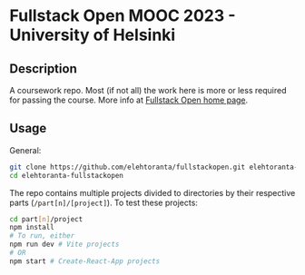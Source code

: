 # Fullstack Open MOOC 2023 - University of Helsinki

## Description
A coursework repo. Most (if not all) the work here is more or less required for passing the course. More info at [Fullstack Open home page](https://fullstackopen.com/en/about).

## Usage
General:
```bash
git clone https://github.com/elehtoranta/fullstackopen.git elehtoranta-fullstackopen
cd elehtoranta-fullstackopen
```

The repo contains multiple projects divided to directories by their respective parts (`/part[n]/[project]`). To test these projects:
```bash
cd part[n]/project
npm install
# To run, either
npm run dev # Vite projects
# OR
npm start # Create-React-App projects
```

